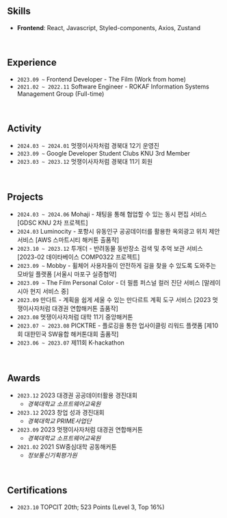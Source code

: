 ## Skills
- **Frontend**: React, Javascript, Styled-components, Axios, Zustand
<br/>

## Experience
- `2023.09 ~` Frontend Developer - The Film (Work from home)
- `2021.02 ~ 2022.11` Software Engineer - ROKAF Information Systems Management Group (Full-time)
<br/>

## Activity
- `2024.03 ~ 2024.01` 멋쟁이사자처럼 경북대 12기 운영진
- `2023.09 ~` Google Developer Student Clubs KNU 3rd Member
- `2023.03 ~ 2023.12` 멋쟁이사자처럼 경북대 11기 회원
<br/>


## Projects
- `2024.03 ~ 2024.06` Mohaji - 채팅을 통해 협업할 수 있는 동시 편집 서비스 [GDSC KNU 2차 프로젝트]
- `2024.03` Luminocity - 포항시 유동인구 공공데이터를 활용한 옥외광고 위치 제안 서비스 [AWS 스마트시티 해커톤 출품작]
- `2023.10 ~ 2023.12` 투개더 - 반려동물 동반장소 검색 및 추억 보관 서비스 [2023-02 데이타베이스 COMP0322 프로젝트]
- `2023.09 ~` Mobby - 휠체어 사용자들이 안전하게 길을 찾을 수 있도록 도와주는 모바일 플랫폼 [서울시 마포구 실증협약]
- `2023.09 ~` The Film Personal Color - 더 필름 퍼스널 컬러 진단 서비스 [말레이시아 현지 서비스 중]
- `2023.09` 만다트 - 계획을 쉽게 세울 수 있는 만다르트 계획 도구 서비스 [2023 멋쟁이사자처럼 대경권 연합해커톤 출품작]
- `2023.08` 멋쟁이사자처럼 대학 11기 중앙해커톤
- `2023.07 ~ 2023.08` PICKTRE - 플로깅을 통한 업사이클링 리워드 플랫폼 [제10회 대한민국 SW융합 해커톤대회 출품작]
- `2023.06 ~ 2023.07` 제11회 K-hackathon
<br/>

## Awards
- `2023.12` 2023 대경권 공공데이터활용 경진대회
  - *경북대학교 소프트웨어교육원*
- `2023.12` 2023 창업 성과 경진대회
  - *경북대학교 PRIME사업단*
- `2023.09` 2023 멋쟁이사자처럼 대경권 연합해커톤
  - *경북대학교 소프트웨어교육원*
- `2021.02` 2021 SW중심대학 공동해커톤
  - *정보통신기획평가원*
<br/>

## Certifications
- `2023.10` TOPCIT 20th; 523 Points (Level 3, Top 16%)

<!--
**junyeokk/junyeokk** is a ✨ _special_ ✨ repository because its `README.md` (this file) appears on your GitHub profile.

Here are some ideas to get you started:

- 🔭 I’m currently working on ...
- 🌱 I’m currently learning ...
- 👯 I’m looking to collaborate on ...
- 🤔 I’m looking for help with ...
- 💬 Ask me about ...
- 📫 How to reach me: ...
- 😄 Pronouns: ...
- ⚡ Fun fact: ...
-->
